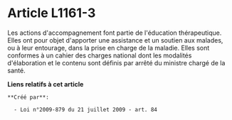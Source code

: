 # Article L1161-3

Les actions d'accompagnement font partie de l'éducation thérapeutique. Elles ont pour objet d'apporter une assistance et un
soutien aux malades, ou à leur entourage, dans la prise en charge de la maladie. Elles sont conformes à un cahier des charges
national dont les modalités d'élaboration et le contenu sont définis par arrêté du ministre chargé de la santé.

**Liens relatifs à cet article**

	**Créé par**:

	  - Loi n°2009-879 du 21 juillet 2009 - art. 84
